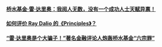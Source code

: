 #### [桥水基金·雷·达里奥：我阅人无数，没有一个成功人士天赋异禀！](http://www.sohu.com/a/207622503_721486)
#### [如何评价 Ray Dalio 的《Principles》？](https://www.zhihu.com/question/23594060)
#### [“雷·达里奥是个大骗子！”著名金融评论人炮轰桥水基金“六宗罪”](http://www.sohu.com/a/197787880_618342)
